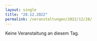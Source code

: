```yaml
---
layout: single
title: "28.12.2022"
permalink: /veranstaltungen/2022/12/28/
---
```


Keine Veranstaltung an diesem Tag.
